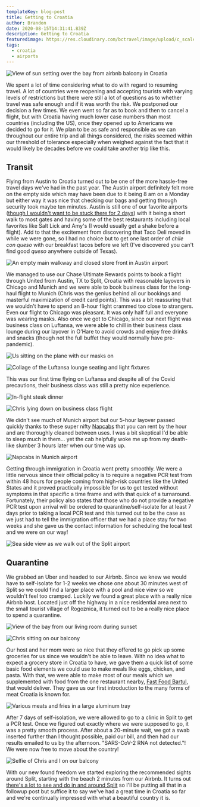 ```yaml
---
templateKey: blog-post
title: Getting to Croatia
author: Brandon
date: 2020-08-15T14:31:41.839Z
description: Getting to Croatia
featuredimage: https://res.cloudinary.com/bctravel/image/upload/c_scale,f_auto,q_auto,w_1080/v1598269426/getting%20to%20croatia/IMG_20200728_030308_fvw2qs.jpg
tags:
  - croatia
  - airports
---
```

![View of sun setting over the bay from airbnb balcony in Croatia](https://res.cloudinary.com/bctravel/image/upload/c_scale,f_auto,q_auto,w_1080/v1598269458/getting%20to%20croatia/IMG_6859_oc5lyu.jpg "Croatian sunset")

We spent a lot of time considering what to do with regard to resuming travel. A lot of countries were reopening and accepting tourists with varying levels of restrictions but there were still a lot of questions as to whether travel was safe enough and if it was worth the risk. We postponed our decision a few times. We even went so far as to book and then to cancel a flight, but with Croatia having much lower case numbers than most countries (including the US), once they opened up to Americans we decided to go for it. We plan to be as safe and responsible as we can throughout our entire trip and all things considered, the risks seemed within our threshold of tolerance especially when weighed against the fact that it would likely be decades before we could take another trip like this.

## Transit

Flying from Austin to Croatia turned out to be one of the more hassle-free travel days we've had in the past year. The Austin airport definitely felt more on the empty side which may have been due to it being 8 am on a Monday but either way it was nice that checking our bags and getting through security took maybe ten minutes. Austin is still one of our favorite airports ([though I wouldn't want to be stuck there for 2 days](https://www.brandonandchris.com/blog/2020-04-09-getting-home/)) with it being a short walk to most gates and having some of the best restaurants including local favorites like Salt Lick and Amy's (I would usually get a shake before a flight). Add to that the excitement from discovering that Taco Deli moved in while we were gone, so I had no choice but to get one last order of *chile con queso* with our breakfast tacos before we left (I've discovered you can't find good *queso* anywhere outside of Texas).

![An empty main walkway and closed store front in Austin airport](https://res.cloudinary.com/bctravel/image/upload/c_scale,f_auto,q_auto,w_1080/v1598269437/getting%20to%20croatia/20200821_154041-COLLAGE_ryuzg3.jpg "Austin airport looking more empty than usual and most retail stores still closed.")

We managed to use our Chase Ultimate Rewards points to book a flight through United from Austin, TX to Split, Croatia with reasonable layovers in Chicago and Munich and we were able to book business class for the long-haul flight to Munich (Chris was the genius behind all our bookings and masterful maximization of credit card points). This was a bit reassuring that we wouldn't have to spend an 8-hour flight crammed too close to strangers. Even our flight to Chicago was pleasant. It was only half full and everyone was wearing masks. Also once we got to Chicago, since our next flight was business class on Luftansa, we were able to chill in their business class lounge during our layover in O'Hare to avoid crowds and enjoy free drinks and snacks (though not the full buffet they would normally have pre-pandemic).

![Us sitting on the plane with our masks on](https://res.cloudinary.com/bctravel/image/upload/c_scale,f_auto,q_auto,w_1080/v1598269430/getting%20to%20croatia/IMG_20200727_105731_uipcoy.jpg "Our flight from Austin to Chicago")

![Collage of the Luftansa lounge seating and light fixtures](https://res.cloudinary.com/bctravel/image/upload/c_scale,f_auto,q_auto,w_1080/v1598269445/getting%20to%20croatia/IMG_6824-COLLAGE_qoqtlx.jpg "In the Luftansa lounge. Chris is always captivated by pretty light fixtures.")

This was our first time flying on Luftansa and despite all of the Covid precautions, their business class was still a pretty nice experience.

![In-flight steak dinner](https://res.cloudinary.com/bctravel/image/upload/c_scale,f_auto,q_auto,w_1080/v1598269452/getting%20to%20croatia/IMG_6840_k38az7.jpg "Luftansa's reduced menu options were still delicious")

![Chris lying down on business class flight](https://res.cloudinary.com/bctravel/image/upload/c_scale,f_auto,q_auto,w_1080/v1598269426/getting%20to%20croatia/IMG_20200728_030308_fvw2qs.jpg "Chris was able to get quite comfy")

We didn't see much of Munich airport but our 5-hour layover passed quickly thanks to these super nifty [Napcabs](https://www.napcabs.com/) that you can rent by the hour and are thoroughly cleaned between uses. I was a bit skeptical I'd be able to sleep much in them... yet the cab helpfully woke me up from my death-like slumber 3 hours later when our time was up.

![Napcabs in Munich airport](https://res.cloudinary.com/bctravel/image/upload/c_scale,f_auto,q_auto,w_1080/v1598269561/getting%20to%20croatia/IMG_20200728_091900-COLLAGE_xkd0ee.jpg "We each got our own Napcab since the beds were a bit too small for two people")

Getting through immigration in Croatia went pretty smoothly. We were a little nervous since their official policy is to require a negative PCR test from within 48 hours for people coming from high-risk countries like the United States and it proved practically impossible for us to get tested without symptoms in that specific a time frame and with that quick of a turnaround. Fortunately, their policy also states that those who do not provide a negative PCR test upon arrival will be ordered to quarantine/self-isolate for at least 7 days prior to taking a local PCR test and this turned out to be the case as we just had to tell the immigration officer that we had a place stay for two weeks and she gave us the contact information for scheduling the local test and we were on our way!

![Sea side view as we walk out of the Split airport](https://res.cloudinary.com/bctravel/image/upload/c_scale,f_auto,q_auto,w_1080/v1598539816/getting%20to%20croatia/IMG_20200728_165131_yxgwfi.jpg "Walking out of the airport, the first of many times we were struck by Croatia's beautiful scenery")

## Quarantine

We grabbed an Uber and headed to our Airbnb. Since we knew we would have to self-isolate for 1-2 weeks we chose one about 30 minutes west of Split so we could find a larger place with a pool and nice view so we wouldn't feel too cramped. Luckily we found a great place with a really nice Airbnb host. Located just off the highway in a nice residential area next to the small tourist village of Rogoznica, it turned out to be a really nice place to spend a quarantine.

![View of the bay from our living room during sunset](https://res.cloudinary.com/bctravel/image/upload/c_scale,f_auto,q_auto,w_1080/v1598269462/getting%20to%20croatia/IMG_6854_mxrmzb.jpg "The view from the living room")

![Chris sitting on our balcony](https://res.cloudinary.com/bctravel/image/upload/c_scale,f_auto,q_auto,w_1080/v1598538463/getting%20to%20croatia/IMG_20200730_193333_1_heicmm.jpg "Enjoying a glass of wine on the balcony")

Our host and her mom were so nice that they offered to go pick up some groceries for us since we wouldn't be able to leave. With no idea what to expect a grocery store in Croatia to have, we gave them a quick list of some basic food elements we could use to make meals like eggs, chicken, and pasta. With that, we were able to make most of our meals which we supplemented with food from the one restaurant nearby, [Fast Food Bartul](https://web.facebook.com/fastfoodbartul/?_rdc=1&_rdr), that would deliver. They gave us our first introduction to the many forms of meat Croatia is known for.

![Various meats and fries in a large aluminum tray](https://res.cloudinary.com/bctravel/image/upload/c_scale,f_auto,q_auto,w_1080/v1598269442/getting%20to%20croatia/IMG_20200731_161712_tdjpzw.jpg "The meat platter from Fast food Bartul")

After 7 days of self-isolation, we were allowed to go to a clinic in Split to get a PCR test. Once we figured out exactly where we were supposed to go, it was a pretty smooth process. After about a 20-minute wait, we got a swab inserted further than I thought possible, paid our bill, and then had our results emailed to us by the afternoon. "SARS-CoV-2 RNA not detected."! We were now free to move about the country!

![Selfie of Chris and I on our balcony](https://res.cloudinary.com/bctravel/image/upload/c_scale,f_auto,q_auto,w_1080/v1598269445/getting%20to%20croatia/IMG_20200731_195437_rdmxo9.jpg)

With our new found freedom we started exploring the recommended sights around Split, starting with the beach 2 minutes from our Airbnb. It turns out [there's a lot to see and do in and around Split](/blog/2018-08-21-around-split) so I'll be putting all that in a followup post but suffice it to say we've had a great time in Croatia so far and we're continually impressed with what a beautiful country it is.
